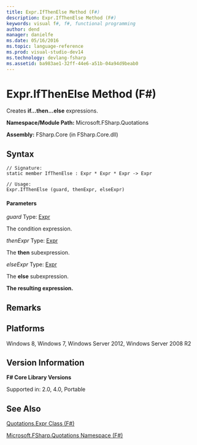 ```yaml
---
title: Expr.IfThenElse Method (F#)
description: Expr.IfThenElse Method (F#)
keywords: visual f#, f#, functional programming
author: dend
manager: danielfe
ms.date: 05/16/2016
ms.topic: language-reference
ms.prod: visual-studio-dev14
ms.technology: devlang-fsharp
ms.assetid: ba983ae1-32ff-44e6-a51b-04a94d9beab0 
---
```


# Expr.IfThenElse Method (F#)

Creates **if...then...else** expressions.

**Namespace/Module Path:** Microsoft.FSharp.Quotations

**Assembly:** FSharp.Core (in FSharp.Core.dll)


## Syntax

```
// Signature:
static member IfThenElse : Expr * Expr * Expr -> Expr

// Usage:
Expr.IfThenElse (guard, thenExpr, elseExpr)
```

#### Parameters
*guard*
Type: [Expr](https://msdn.microsoft.com/library/ed6a2caf-69d4-45c2-ab97-e9b3be9bce65)


The condition expression.


*thenExpr*
Type: [Expr](https://msdn.microsoft.com/library/ed6a2caf-69d4-45c2-ab97-e9b3be9bce65)


The **then** subexpression.


*elseExpr*
Type: [Expr](https://msdn.microsoft.com/library/ed6a2caf-69d4-45c2-ab97-e9b3be9bce65)


The **else** subexpression.



**The resulting expression.**
## Remarks

## Platforms
Windows 8, Windows 7, Windows Server 2012, Windows Server 2008 R2


## Version Information
**F# Core Library Versions**

Supported in: 2.0, 4.0, Portable




## See Also
[Quotations.Expr Class &#40;F&#35;&#41;](Quotations.Expr-Class-%5BFSharp%5D.md)

[Microsoft.FSharp.Quotations Namespace &#40;F&#35;&#41;](Microsoft.FSharp.Quotations-Namespace-%5BFSharp%5D.md)


